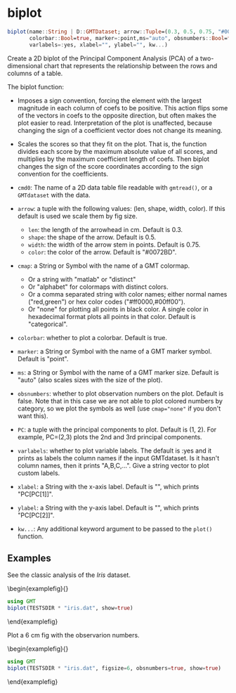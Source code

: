 # biplot

```julia
biplot(name::String | D::GMTDataset; arrow::Tuple=(0.3, 0.5, 0.75, "#0072BD"), cmap=:categorical,
       colorbar::Bool=true, marker=:point,ms="auto", obsnumbers::Bool=false, PC=(1,2),
       varlabels=:yes, xlabel="", ylabel="", kw...)
```

Create a 2D biplot of the Principal Component Analysis (PCA) of a two-dimensional chart that
represents the relationship between the rows and columns of a table.

The biplot function:

- Imposes a sign convention, forcing the element with the largest magnitude in each column of coefs to be positive.
  This action flips some of the vectors in coefs to the opposite direction, but often makes the plot easier to read.
  Interpretation of the plot is unaffected, because changing the sign of a coefficient vector does not change its meaning.

- Scales the scores so that they fit on the plot. That is, the function divides each score by the maximum absolute
  value of all scores, and multiplies by the maximum coefficient length of coefs. Then biplot changes the sign of
  the score coordinates according to the sign convention for the coefficients.

- `cmd0`: The name of a 2D data table file readable with ``gmtread()``, or a ``GMTdataset`` with the data.

- `arrow`: a tuple with the following values: (len, shape, width, color). If this default is used we scale them by fig size.
   - `len`: the length of the arrowhead in cm. Default is 0.3.
   - `shape`: the shape of the arrow. Default is 0.5.
   - `width`: the width of the arrow stem in points. Default is 0.75.
   - `color`: the color of the arrow. Default is "#0072BD".

- `cmap`: a String or Symbol with the name of a GMT colormap. 
   - Or a string with "matlab" or "distinct"
   - Or "alphabet" for colormaps with distinct colors.
   - Or a comma separated string with color names; either normal names ("red,green") or hex color codes ("#ff0000,#00ff00").
   - Or "none" for plotting all points in black color. A single color in hexadecimal format plots all points in that color.
   Default is "categorical".

- `colorbar`: whether to plot a colorbar. Default is true.

- `marker`: a String or Symbol with the name of a GMT marker symbol. Default is "point".

- `ms`: a String or Symbol with the name of a GMT marker size. Default is "auto" (also scales sizes with the size of the plot).

- `obsnumbers`: whether to plot observation numbers on the plot. Default is false. Note that in this case we are not able
   to plot colored numbers by category, so we plot the symbols as well (use `cmap="none"` if you don't want this).

- `PC`: a tuple with the principal components to plot. Default is (1, 2). For example, PC=(2,3) plots
   the 2nd and 3rd principal components.

- `varlabels`: whether to plot variable labels. The default is :yes and it prints as labels the column names
   if the input GMTdataset. Is it hasn't column names, then it prints "A,B,C,...". Give a string vector to plot custom labels.

- `xlabel`: a String with the x-axis label. Default is "", which prints "PC[PC[1]]".

- `ylabel`: a String with the y-axis label. Default is "", which prints "PC[PC[2]]".

- `kw...`: Any additional keyword argument to be passed to the ``plot()`` function.


Examples
--------

See the classic analysis of the _Iris_ dataset. 

\begin{examplefig}{}
```julia
using GMT
biplot(TESTSDIR * "iris.dat", show=true)
```
\end{examplefig}

Plot a 6 cm fig with the observarion numbers.

\begin{examplefig}{}
```julia
using GMT
biplot(TESTSDIR * "iris.dat", figsize=6, obsnumbers=true, show=true)
```
\end{examplefig}
